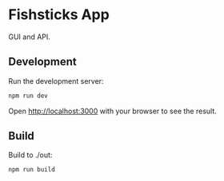 # Fishsticks App

GUI and API.

## Development

Run the development server:

```bash
npm run dev
```

Open [http://localhost:3000](http://localhost:3000) with your browser to see the result.

## Build

Build to ./out:

```bash
npm run build
```
